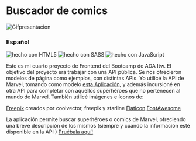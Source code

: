 # Buscador de comics


![Gifpresentacion](https://media.giphy.com/media/2pT3cHQSJB4tpFTYeX/giphy.gif)


### Español

![hecho con HTML5](https://shields.io/badge/hecho%20con-HTML5-orange?logo=HTML5=plastic)
![hecho con SASS](https://shields.io/badge/hecho%20con-Sass-ff69b4?logo=sass&style=plastic)
![hecho con JavaScript](https://shields.io/badge/hecho%20con-JavaScript-f7df1e?logo=JavaScript&style=plastic)

Este es mi cuarto proyecto de Frontend del Bootcamp de ADA Itw. El objetivo del proyecto era trabajar con una API pública. Se nos ofrecieron modelos de página como ejemplos, con distintas APIs. Yo utilicé la API de Marvel, tomando como modelo [esta Aplicación](https://frontend-proyecto-comics.adaitw.org/), y además incursioné en otra API para completar con aquellos superhéroes que no pertenecen al mundo de Marvel. 
También utilicé imágenes e íconos de:

[Freepik](https://www.freepik.com/vectors/background) creados por coolvector, freepik y starline
[Flaticon](https://www.flaticon.com/free-icons/superhero)
[FontAwesome](https://fontawesome.com/)



La aplicación permite buscar superhéroes o comics de Marvel, ofreciendo una breve descripción de los mismos (siempre y cuando la información esté disponible en la API )
[Pruébala aquí!](https://celinesco.github.io/BuscadorDeComics/) 




